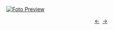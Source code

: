[![Foto Preview](preview/project-17.avif)](https://DominicNikolai.github.io/project-17)

<div align="center" style="display: flex; justify-content: center;">
  <a  href="https://github.com/DominicNikolai/project-16" target="_blank">&#8592;</a>
  &nbsp;&nbsp;
  <a  href="https://github.com/DominicNikolai/project-18" target="_blank">&#8594;</a>
</div>
